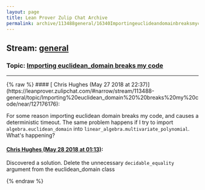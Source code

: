 ```yaml
---
layout: page
title: Lean Prover Zulip Chat Archive 
permalink: archive/113488general/16340Importingeuclideandomainbreaksmycode.html
---
```


## Stream: [general](https://leanprover-community.github.io/archive/113488general/index.html)
### Topic: [Importing euclidean_domain  breaks my code](https://leanprover-community.github.io/archive/113488general/16340Importingeuclideandomainbreaksmycode.html)

---

<base href="https://leanprover.zulipchat.com">
{% raw %}
#### [ Chris Hughes (May 27 2018 at 22:37)](https://leanprover.zulipchat.com/#narrow/stream/113488-general/topic/Importing%20euclidean_domain%20%20breaks%20my%20code/near/127176176):
<p>For some reason importing euclidean domain breaks my code, and causes a deterministic timeout. The same problem happens if I try to import <code>algebra.euclidean_domain</code> into <code>linear_algebra.multivariate_polynomial</code>. What's happening?</p>

#### [ Chris Hughes (May 28 2018 at 01:13)](https://leanprover.zulipchat.com/#narrow/stream/113488-general/topic/Importing%20euclidean_domain%20%20breaks%20my%20code/near/127180205):
<p>Discovered a solution. Delete the unnecessary <code>decidable_equality</code> argument from the euclidean_domain class</p>


{% endraw %}
